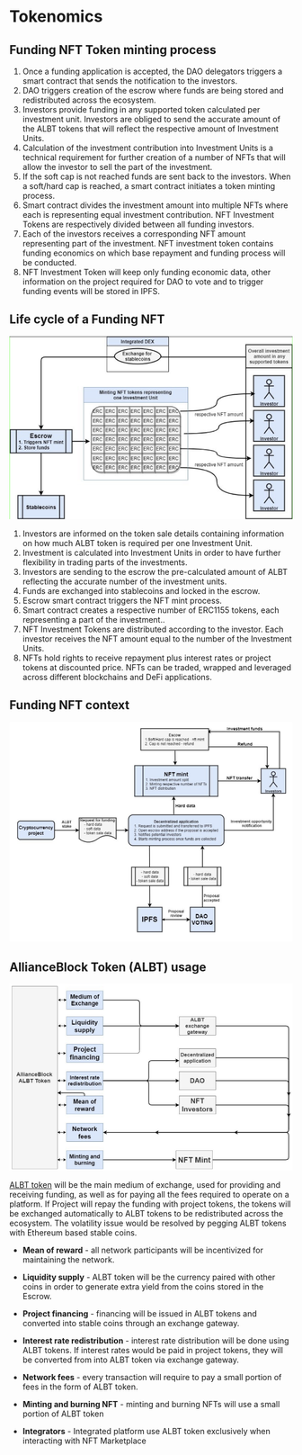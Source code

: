 # Tokenomics

## Funding NFT Token minting process

1. Once a funding application is accepted, the DAO delegators triggers a smart contract that sends the notification to the investors. 
2. DAO triggers creation of the escrow where funds are being stored and redistributed across the ecosystem. 
3. Investors provide funding in any supported token  calculated per investment unit. Investors are obliged to send the accurate amount of the ALBT tokens that will reflect the respective amount of Investment Units. 
4. Calculation of the investment contribution into Investment Units is a technical requirement for further  creation of a number of NFTs that will allow the investor to sell the part of the investment. 
5. If the soft cap is not reached funds are sent back to the investors. When a soft/hard cap is reached, a smart contract initiates a token minting process. 
6. Smart contract divides the investment amount into multiple NFTs where each is representing equal investment contribution. NFT Investment Tokens are respectively divided between all funding investors. 
7. Each of the investors receives a corresponding NFT amount representing part of the investment. NFT investment token contains funding economics on which base repayment and funding process will be conducted.  
8. NFT Investment Token will keep only funding economic data, other information on the project required for DAO to vote and to trigger funding events will be stored in IPFS.  

## Life cycle of a Funding NFT
![NFT-flowchart](img/nftLifeCycle.png)

1. Investors are informed on the token sale details containing information on how much ALBT token is required per one Investment Unit.
2. Investment is calculated into Investment Units in order to have further flexibility in trading parts of the investments. 
3. Investors are sending to the escrow the pre-calculated amount of ALBT  reflecting the accurate number of the investment units.
4. Funds are exchanged into stablecoins and locked in the escrow. 
5. Escrow smart contract triggers the NFT mint process.
6. Smart contract creates a respective number of ERC1155 tokens, each representing a part of the investment..
7. NFT Investment Tokens are distributed according to the investor. Each investor receives the NFT amount equal to the number of the Investment Units.
8. NFTs hold rights to receive repayment plus interest rates or project tokens at discounted price. NFTs can be traded, wrapped and leveraged across different blockchains and DeFi applications.


## Funding NFT context

![NFT-flowchart](img/fundingNFT.png)


## AllianceBlock Token (ALBT) usage

![albt-usage](img/albt-use.png)

[ALBT token](Glossary.md) will be the main medium of exchange, used for providing and receiving funding, as well as for paying all the fees required to operate on a platform. If Project will repay the funding with project tokens, the tokens will be exchanged automatically to ALBT tokens to be redistributed across the ecosystem. The volatility issue would be resolved by pegging ALBT tokens with Ethereum based stable coins. 

* **Mean of reward** - all network participants will be incentivized for maintaining the network.

* **Liquidity supply** - ALBT token will be the currency paired with other coins in order to generate extra yield from the coins stored in the Escrow.  

* **Project financing** - financing will be issued in ALBT tokens and converted into stable coins through an exchange  gateway. 

* **Interest rate redistribution** - interest rate distribution will be done using ALBT tokens. If interest rates would be paid in project tokens, they will be converted from into ALBT token via exchange gateway. 

* **Network fees** - every transaction will require to pay a small portion of fees in the form of
ALBT token. 

* **Minting and burning NFT** - minting and burning NFTs will use a small portion of ALBT token

* **Integrators** - Integrated platform use ALBT token exclusively when interacting with NFT Marketplace

